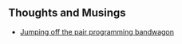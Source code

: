 ## Thoughts and Musings

* [Jumping off the pair programming bandwagon](2014-11-19-jumping-off-the-pair-programming-bandwagon.md)
